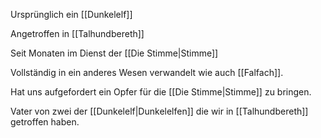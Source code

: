Ursprünglich ein [[Dunkelelf]]

Angetroffen in [[Talhundbereth]]

Seit Monaten im Dienst der [[Die Stimme|Stimme]]

Vollständig in ein anderes Wesen verwandelt wie auch [[Falfach]].

Hat uns aufgefordert ein Opfer für die [[Die Stimme|Stimme]] zu bringen.

Vater von zwei der [[Dunkelelf|Dunkelelfen]] die wir in [[Talhundbereth]] getroffen haben.